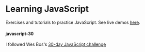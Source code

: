 # Learning JavaScript
Exercises and tutorials to practice JavaScript.
See live demos [here](https://stephaniekyyip.github.io/learning-javascript/).

#### javascript-30
I followed Wes Bos's [30-day JavaScript challenge](https://www.youtube.com/playlist?list=PLu8EoSxDXHP6CGK4YVJhL_VWetA865GOH)